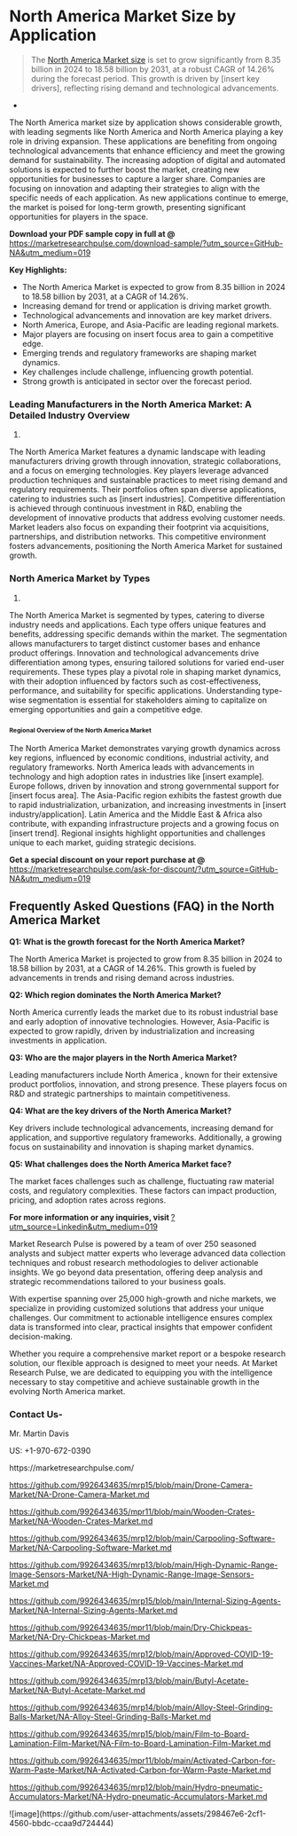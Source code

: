 <h1>North America  Market&nbsp;Size by Application</h1><blockquote><p>The <a href="https://marketresearchpulse.com/download-sample/?utm_source=GitHub-NA&amp;utm_medium=019">North America  Market size</a> is set to grow significantly from 8.35 billion in 2024 to 18.58 billion by 2031, at a robust CAGR of 14.26% during the forecast period. This growth is driven by [insert key drivers], reflecting rising demand and technological advancements.</p></blockquote><ul><li></li></ul><p>The North America  market size by application shows considerable growth, with leading segments like North America  and North America  playing a key role in driving expansion. These applications are benefiting from ongoing technological advancements that enhance efficiency and meet the growing demand for sustainability. The increasing adoption of digital and automated solutions is expected to further boost the market, creating new opportunities for businesses to capture a larger share. Companies are focusing on innovation and adapting their strategies to align with the specific needs of each application. As new applications continue to emerge, the market is poised for long-term growth, presenting significant opportunities for players in the space.</p><p><strong>Download your PDF sample copy in full at @ </strong><a href="https://marketresearchpulse.com/download-sample/?utm_source=GitHub-NA&amp;utm_medium=019">https://marketresearchpulse.com/download-sample/?utm_source=GitHub-NA&amp;utm_medium=019</a></p><p><strong>Key Highlights: </strong></p><ul><li>The North America  Market is expected to grow from 8.35 billion in 2024 to 18.58 billion by 2031, at a CAGR of 14.26%.</li><li>Increasing demand for trend or application is driving market growth.</li><li>Technological advancements and innovation are key market drivers.</li><li>North America, Europe, and Asia-Pacific are leading regional markets.</li><li>Major players are focusing on insert focus area to gain a competitive edge.</li><li>Emerging trends and regulatory frameworks are shaping market dynamics.</li><li>Key challenges include challenge, influencing growth potential.</li><li>Strong growth is anticipated in sector over the forecast period.</li></ul><h3>Leading Manufacturers in the North America  Market: A Detailed Industry Overview</h3><ol><li></li></ol><div class="flex max-w-full flex-col flex-grow"><div class="min-h-8 text-message flex w-full flex-col items-end gap-2 whitespace-normal break-words [.text-message+&amp;]:mt-5" dir="auto" data-message-author-role="assistant" data-message-id="fd8432e4-4910-450d-b182-61b7bfb0a01f" data-message-model-slug="gpt-4o"><div class="flex w-full flex-col gap-1 empty:hidden first:pt-[3px]"><div class="markdown prose w-full break-words dark:prose-invert light"><p>The North America  Market features a dynamic landscape with leading manufacturers driving growth through innovation, strategic collaborations, and a focus on emerging technologies. Key players leverage advanced production techniques and sustainable practices to meet rising demand and regulatory requirements. Their portfolios often span diverse applications, catering to industries such as [insert industries]. Competitive differentiation is achieved through continuous investment in R&amp;D, enabling the development of innovative products that address evolving customer needs. Market leaders also focus on expanding their footprint via acquisitions, partnerships, and distribution networks. This competitive environment fosters advancements, positioning the North America  Market for sustained growth.</p></div></div></div></div><h3>North America  Market by Types</h3><ol><li></li></ol><div class="flex max-w-full flex-col flex-grow"><div class="min-h-8 text-message flex w-full flex-col items-end gap-2 whitespace-normal break-words [.text-message+&amp;]:mt-5" dir="auto" data-message-author-role="assistant" data-message-id="084470be-0bb7-4664-bddf-5156b4f41249" data-message-model-slug="gpt-4o-mini"><div class="flex w-full flex-col gap-1 empty:hidden first:pt-[3px]"><div class="markdown prose w-full break-words dark:prose-invert light"><p>The North America  Market is segmented by types, catering to diverse industry needs and applications. Each type offers unique features and benefits, addressing specific demands within the market. The segmentation allows manufacturers to target distinct customer bases and enhance product offerings. Innovation and technological advancements drive differentiation among types, ensuring tailored solutions for varied end-user requirements. These types play a pivotal role in shaping market dynamics, with their adoption influenced by factors such as cost-effectiveness, performance, and suitability for specific applications. Understanding type-wise segmentation is essential for stakeholders aiming to capitalize on emerging opportunities and gain a competitive edge.</p></div></div></div></div><h3><span style="font-size: 11px;">Regional Overview of the North America  Market</span></h3><div class="flex max-w-full flex-col flex-grow"><div class="min-h-8 text-message flex w-full flex-col items-end gap-2 whitespace-normal break-words [.text-message+&amp;]:mt-5" dir="auto" data-message-author-role="assistant" data-message-id="e9038762-ce64-4e30-91c9-9bd413514231" data-message-model-slug="gpt-4o-mini"><div class="flex w-full flex-col gap-1 empty:hidden first:pt-[3px]"><div class="markdown prose w-full break-words dark:prose-invert light"><p>The North America  Market demonstrates varying growth dynamics across key regions, influenced by economic conditions, industrial activity, and regulatory frameworks. North America leads with advancements in technology and high adoption rates in industries like [insert example]. Europe follows, driven by innovation and strong governmental support for [insert focus area]. The Asia-Pacific region exhibits the fastest growth due to rapid industrialization, urbanization, and increasing investments in [insert industry/application]. Latin America and the Middle East &amp; Africa also contribute, with expanding infrastructure projects and a growing focus on [insert trend]. Regional insights highlight opportunities and challenges unique to each market, guiding strategic decisions.</p></div></div></div></div><p><strong>Get a special discount on your report purchase at @ </strong><a href="https://marketresearchpulse.com/ask-for-discount/?utm_source=GitHub-NA&amp;utm_medium=019">https://marketresearchpulse.com/ask-for-discount/?utm_source=GitHub-NA&amp;utm_medium=019</a></p><h2>Frequently Asked Questions (FAQ) in the North America  Market</h2><p><strong>Q1: What is the growth forecast for the North America  Market?</strong></p><p>The North America  Market is projected to grow from 8.35 billion in 2024 to 18.58 billion by 2031, at a CAGR of 14.26%. This growth is fueled by advancements in trends and rising demand across industries.</p><p><strong>Q2: Which region dominates the North America  Market?</strong></p><p>North America currently leads the market due to its robust industrial base and early adoption of innovative technologies. However, Asia-Pacific is expected to grow rapidly, driven by industrialization and increasing investments in application.</p><p><strong>Q3: Who are the major players in the North America  Market?</strong></p><p>Leading manufacturers include North America , known for their extensive product portfolios, innovation, and strong presence. These players focus on R&amp;D and strategic partnerships to maintain competitiveness.</p><p><strong>Q4: What are the key drivers of the North America  Market?</strong></p><p>Key drivers include technological advancements, increasing demand for application, and supportive regulatory frameworks. Additionally, a growing focus on sustainability and innovation is shaping market dynamics.</p><p><strong>Q5: What challenges does the North America  Market face?</strong></p><p>The market faces challenges such as challenge, fluctuating raw material costs, and regulatory complexities. These factors can impact production, pricing, and adoption rates across regions.</p><p><strong>For more information or any inquiries, visit&nbsp;</strong><a href="?utm_source=Linkedin&utm_medium=019">?utm_source=Linkedin&utm_medium=019</a></p><p>Market Research Pulse is powered by a team of over 250 seasoned analysts and subject matter experts who leverage advanced data collection techniques and robust research methodologies to deliver actionable insights. We go beyond data presentation, offering deep analysis and strategic recommendations tailored to your business goals.</p><p>With expertise spanning over 25,000 high-growth and niche markets, we specialize in providing customized solutions that address your unique challenges. Our commitment to actionable intelligence ensures complex data is transformed into clear, practical insights that empower confident decision-making.</p><p>Whether you require a comprehensive market report or a bespoke research solution, our flexible approach is designed to meet your needs. At Market Research Pulse, we are dedicated to equipping you with the intelligence necessary to stay competitive and achieve sustainable growth in the evolving North America  market.</p><h3><strong>Contact Us-</strong></h3><p>Mr. Martin Davis</p><p>US: +1-970-672-0390</p><p>https://marketresearchpulse.com/</p><p><a href="https://github.com/9926434635/mrp15/blob/main/Drone-Camera-Market/NA-Drone-Camera-Market.md">https://github.com/9926434635/mrp15/blob/main/Drone-Camera-Market/NA-Drone-Camera-Market.md</a></p><p><a href="https://github.com/9926434635/mpr11/blob/main/Wooden-Crates-Market/NA-Wooden-Crates-Market.md">https://github.com/9926434635/mpr11/blob/main/Wooden-Crates-Market/NA-Wooden-Crates-Market.md</a></p><p><a href="https://github.com/9926434635/mrp12/blob/main/Carpooling-Software-Market/NA-Carpooling-Software-Market.md">https://github.com/9926434635/mrp12/blob/main/Carpooling-Software-Market/NA-Carpooling-Software-Market.md</a></p><p><a href="https://github.com/9926434635/mrp13/blob/main/High-Dynamic-Range-Image-Sensors-Market/NA-High-Dynamic-Range-Image-Sensors-Market.md">https://github.com/9926434635/mrp13/blob/main/High-Dynamic-Range-Image-Sensors-Market/NA-High-Dynamic-Range-Image-Sensors-Market.md</a></p><p><a href="https://github.com/9926434635/mrp15/blob/main/Internal-Sizing-Agents-Market/NA-Internal-Sizing-Agents-Market.md">https://github.com/9926434635/mrp15/blob/main/Internal-Sizing-Agents-Market/NA-Internal-Sizing-Agents-Market.md</a></p><p><a href="https://github.com/9926434635/mpr11/blob/main/Dry-Chickpeas-Market/NA-Dry-Chickpeas-Market.md">https://github.com/9926434635/mpr11/blob/main/Dry-Chickpeas-Market/NA-Dry-Chickpeas-Market.md</a></p><p><a href="https://github.com/9926434635/mrp12/blob/main/Approved-COVID-19-Vaccines-Market/NA-Approved-COVID-19-Vaccines-Market.md">https://github.com/9926434635/mrp12/blob/main/Approved-COVID-19-Vaccines-Market/NA-Approved-COVID-19-Vaccines-Market.md</a></p><p><a href="https://github.com/9926434635/mrp13/blob/main/Butyl-Acetate-Market/NA-Butyl-Acetate-Market.md">https://github.com/9926434635/mrp13/blob/main/Butyl-Acetate-Market/NA-Butyl-Acetate-Market.md</a></p><p><a href="https://github.com/9926434635/mrp14/blob/main/Alloy-Steel-Grinding-Balls-Market/NA-Alloy-Steel-Grinding-Balls-Market.md">https://github.com/9926434635/mrp14/blob/main/Alloy-Steel-Grinding-Balls-Market/NA-Alloy-Steel-Grinding-Balls-Market.md</a></p><p><a href="https://github.com/9926434635/mrp15/blob/main/Film-to-Board-Lamination-Film-Market/NA-Film-to-Board-Lamination-Film-Market.md">https://github.com/9926434635/mrp15/blob/main/Film-to-Board-Lamination-Film-Market/NA-Film-to-Board-Lamination-Film-Market.md</a></p><p><a href="https://github.com/9926434635/mpr11/blob/main/Activated-Carbon-for-Warm-Paste-Market/NA-Activated-Carbon-for-Warm-Paste-Market.md">https://github.com/9926434635/mpr11/blob/main/Activated-Carbon-for-Warm-Paste-Market/NA-Activated-Carbon-for-Warm-Paste-Market.md</a></p><p><a href="https://github.com/9926434635/mrp12/blob/main/Hydro-pneumatic-Accumulators-Market/NA-Hydro-pneumatic-Accumulators-Market.md">https://github.com/9926434635/mrp12/blob/main/Hydro-pneumatic-Accumulators-Market/NA-Hydro-pneumatic-Accumulators-Market.md</a></p>
![image](https://github.com/user-attachments/assets/298467e6-2cf1-4560-bbdc-ccaa9d724444)
